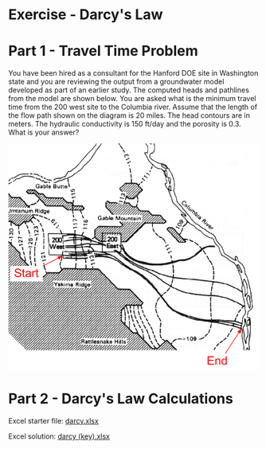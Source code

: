 # Exercise - Darcy's Law

# Part 1 - Travel Time Problem

You have been hired as a consultant for 
the Hanford DOE site in Washington state 
and you are reviewing the output from a 
groundwater model developed as part of an 
earlier study. The computed heads and 
pathlines from the model are shown below. 
You are asked what is the minimum travel 
time from the 200 west site to the Columbia 
river. Assume that the length of the flow 
path shown on the diagram is 20 miles. The 
head contours are in meters. The hydraulic 
conductivity is 150 ft/day and the porosity 
is 0.3. What is your answer?

![columbia.gif](images/columbia.gif)

# Part 2 - Darcy's Law Calculations

Excel starter file: [darcy.xlsx](darcy.xlsx)

Excel solution: [darcy (key).xlsx](darcy%20%28key%29.xlsx)
